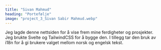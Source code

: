 ```yaml
---
title: "Sivan Mahmud"
heading: "Portefølje"
image: "project_3_Sivan Sabir Mahmud.webp"
---
```


Jeg lagde denne nettsiden for å vise frem mine ferdigheter og prosjekter. Jeg brukte Svelte og TailwindCSS for å bygge den. I tillegg tar den bruk av i18n for å gi brukere valget mellom norsk og engelsk tekst.
